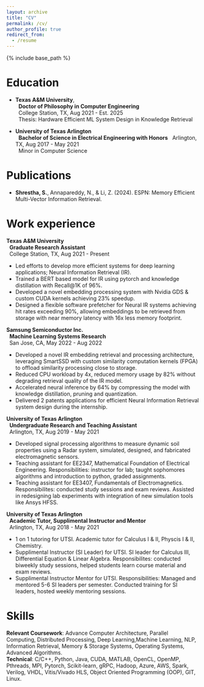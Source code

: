 ```yaml
---
layout: archive
title: "CV"
permalink: /cv/
author_profile: true
redirect_from:
  - /resume
---
```


{% include base_path %}

Education
======

* **Texas A&M University**,  
&nbsp; **Doctor of Philosophy in Computer Engineering**   
&nbsp; College Station, TX, Aug 2021 - Est. 2025  
&nbsp; Thesis: Hardware Efficient ML System Design in Knowledge Retrieval

* **University of Texas Arlington**  
&nbsp; **Bachelor of Science in Electrical Engineering with Honors** 
&nbsp; Arlington, TX, Aug 2017 - May 2021   
&nbsp; Minor in Computer Science  


Publications
======

* **Shrestha, S.**, Annapareddy, N., & Li, Z. (2024). ESPN: Memory Efficient Multi-Vector Information Retrieval.

Work experience
======


**Texas A&M University**   
&nbsp; **Graduate Research Assistant**  
&nbsp; College Station, TX, Aug 2021 - Present
* Led efforts to develop more efficient systems for deep learning applications; Neural Information Retrieval (IR).
* Trained a BERT based model for IR using pytorch and knowledge distillation with Recall@1K of 96%.
* Developed a novel embedding processing system with Nvidia GDS & custom CUDA kernels achieving 23% speedup.
* Designed a flexible software prefetcher for Neural IR systems achieving hit rates exceeding 90%, allowing embeddings to be retrieved from storage with near memory latency with 16x less memory footprint.  

**Samsung Semiconductor Inc.**  
&nbsp; **Machine Learning Systems Research**  
&nbsp; San Jose, CA, May 2022 - Aug 2022  
* Developed a novel IR embedding retrieval and processing architecture, leveraging SmartSSD with custom similarity computation kernels (FPGA) to offload similarity processing close to storage.  
* Reduced CPU workload by 4x, reduced memory usage by 82% without degrading retrieval quality of the IR model.  
* Accelerated neural inference by 64% by compressing the model with knowledge distillation, pruning and quantization.  
* Delivered 2 patents applications for efficient Neural Information Retrieval system design during the internship.  


**University of Texas Arlington**  
&nbsp; **Undergraduate Research and Teaching Assistant**  
&nbsp; Arlington, TX, Aug 2019 - May 2021  
*  Developed signal processing algorithms to measure dynamic soil properties using a Radar system, simulated, designed, and fabricated electromagnetic sensors.  
* Teaching assistant for EE2347, Mathematical Foundation of Electrical Engineering. Responsibilities: instructor for lab; taught sophomores algorithms and introduction to python, graded assignments.  
* Teaching assistant for EE3407, Fundamentals of Electromagnetics. Responsibilites: conducted study sessions and exam reviews. Assisted in redesigning lab experiments with integration of new simulation tools like Ansys HFSS.  

**University of Texas Arlington**  
&nbsp; **Academic Tutor, Supplimental Instructor and Mentor**  
&nbsp; Arlington, TX, Aug 2018 - May 2021  
* 1 on 1 tutoring for UTSI. Academic tutor for Calculus I & II, Physcis I & II, Chemistry.
* Supplimental Instructor (SI Leader) for UTSI. SI leader for Calculus III, Differential Equation & Linear Algebra. Responsibilites: conducted biweekly study sessions, helped students learn course material and exam reviews.
* Supplimental Instructor Mentor for UTSI. Responsibilities: Managed and mentored 5-6 SI leaders per semester. Conducted training for SI leaders, hosted weekly mentoring sessions.

Skills
======

**Relevant Coursework**: Advance Computer Architecture, Parallel Computing, Distributed Processing, Deep Learning,Machine Learning, NLP, Information Retrieval, Memory & Storage Systems, Operating Systems, Advanced Algorithms.  
**Technical**: C/C++, Python, Java, CUDA, MATLAB, OpenCL, OpenMP, Pthreads, MPI, Pytorch, Scikit-learn, gRPC, Hadoop, Azure, AWS, Spark, Verilog, VHDL, Vitis/Vivado HLS, Object Oriented Programming (OOP), GIT, Linux.  


  

